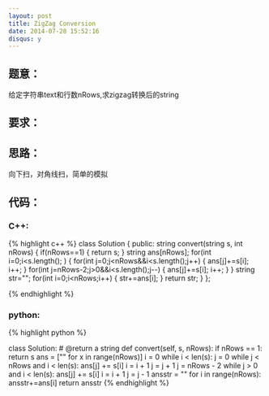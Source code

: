 ```yaml
---
layout: post
title: ZigZag Conversion
date: 2014-07-28 15:52:16
disqus: y
---
```


## 题意：
给定字符串text和行数nRows,求zigzag转换后的string

## 要求：


## 思路：
向下扫，对角线扫，简单的模拟

## 代码：

### C++:

{% highlight c++ %}
class Solution {
public:
    string convert(string s, int nRows) {
        if(nRows==1)
        {
            return s;
        }
        string ans[nRows];
        for(int i=0;i<s.length(); )
        {
            for(int j=0;j<nRows&&i<s.length();j++)
            {
                ans[j]+=s[i];
                i++;
            }
            for(int j=nRows-2;j>0&&i<s.length();j--)
            {
                ans[j]+=s[i];
                i++;
            }
        }
        string str="";
        for(int i=0;i<nRows;i++)
        {
            str+=ans[i];
        }
        return str;
    }
};


 {% endhighlight %}
### python:

{% highlight python %}

class Solution:
    # @return a string
    def convert(self, s, nRows):
        if nRows == 1:
            return s
        ans = ["" for x in range(nRows)]
        i = 0
        while i < len(s):
            j = 0
            while j < nRows and i < len(s):
                ans[j] += s[i]
                i = i + 1
                j = j + 1
            j = nRows - 2 
            while j > 0 and i < len(s):
                ans[j] += s[i]
                i = i + 1
                j = j - 1
        ansstr = ""
        for i in range(nRows):
            ansstr+=ans[i]
        return ansstr
 {% endhighlight %}
